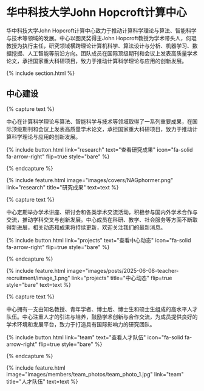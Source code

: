 ---
---

# 华中科技大学John Hopcroft计算中心

华中科技大学John Hopcroft计算中心致力于推动计算科学理论与算法、智能科学与技术等领域的发展。中心以图灵奖得主John Hopcroft教授为学术带头人，何琨教授为执行主任，研究领域横跨理论计算机科学、算法设计与分析、机器学习、数据挖掘、人工智能等前沿方向。团队成员在国际顶级期刊和会议上发表高质量学术论文，承担国家重大科研项目，致力于推动计算科学理论与应用的创新发展。

{% include section.html %}

## 中心建设

{% capture text %}

中心在计算科学理论与算法、智能科学与技术等领域取得了一系列重要成果，在国际顶级期刊和会议上发表高质量学术论文，承担国家重大科研项目，致力于推动计算科学理论与应用的创新发展。

{%
  include button.html
  link="research"
  text="查看研究成果"
  icon="fa-solid fa-arrow-right"
  flip=true
  style="bare"
%}

{% endcapture %}

{%
  include feature.html
  image="images/covers/NAGphormer.png"
  link="research"
  title="研究成果"
  text=text
%}

{% capture text %}

中心定期举办学术讲座、研讨会和各类学术交流活动，积极参与国内外学术合作与交流，推动学科交叉与创新发展。中心成员在科研、教学、社会服务等方面不断取得新进展，相关动态和成果将持续更新，欢迎关注我们的最新消息。

{%
  include button.html
  link="projects"
  text="查看中心动态"
  icon="fa-solid fa-arrow-right"
  flip=true
  style="bare"
%}

{% endcapture %}

{%
  include feature.html
  image="images/posts/2025-06-08-teacher-recruitment/image_1.png"
  link="projects"
  title="中心动态"
  flip=true
  style="bare"
  text=text
%}

{% capture text %}

中心拥有一支由知名教授、青年学者、博士后、博士生和硕士生组成的高水平人才队伍。中心注重人才的引进与培养，鼓励学术创新与合作交流，为成员提供良好的学术环境和发展平台，致力于打造具有国际影响力的研究团队。

{%
  include button.html
  link="team"
  text="查看人才队伍"
  icon="fa-solid fa-arrow-right"
  flip=true
  style="bare"
%}

{% endcapture %}

{%
  include feature.html
  image="images/members/team_photos/team_photo_1.jpg"
  link="team"
  title="人才队伍"
  text=text
%}
